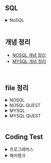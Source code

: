 ## SQL

<details>
<summary>NoSQL</summary>

### mongodb fuctions
- insertOne() : 
db.car_info.insertOne({...})
#명령어 설명 예시 정리 필요

- inserMany() 
db.posts.deleteMany({ category: "Event" })
{
  acknowledged: true,
  deletedCount: 4
}

db.posts.deleteMany({})
{
  acknowledged: true,
  deletedCount: 1
}

-find()
db.fruits.find({})

-db.posts.find({}, {_id:1, title:1, category:1, likes:1}) ;

-db.posts.updateMany({}, {$inc : {likes : 1} }) ;

</details>

<br/>

## 개념 정리
- [NOSQL 개념 정리]()
- [MYSQL 개념 정리]()

<br/>

## file 정리
<details>
<summary>NOSQL</summary>

|구분|파일명|적용내용|파일내용|비고|
|--|--|--|--|--|
|1|||||
|2|||||
|3|||||
|4|||||
|5|||||
|6|||||
|7|||||
|8|||||
|9|||||
|10|||||
|11|||||
|12|||||

</details>

<details>
<summary>NOSQL QUEST</summary>

|구분|파일명|적용내용|파일내용|비고|
|--|--|--|--|--|
|1|||||
|2|||||
|3|||||
|4|||||
|5|||||
|6|||||
|7|||||
|8|||||
|9|||||
|10|||||
|11|||||
|12|||||


</details>

<details>
<summary>MYSQL</summary>

|구분|파일명|적용내용|파일내용|비고|
|--|--|--|--|--|
|1|||||
|2|||||
|3|||||
|4|||||
|5|||||
|6|||||
|7|||||
|8|||||
|9|||||
|10|||||
|11|||||
|12|||||



</details>

<details>
<summary>MYSQL QUEST</summary>

|구분|파일명|적용내용|파일내용|비고|
|--|--|--|--|--|
|1|[STUDY_BOARDS.sql](./SQLs/quests/STUDY_BOARDS.sql)||||
|2|[STUDY_CARS.sql](./SQLs/quests/STUDY_CARS.sql)||||
|3|[STUDY_USERS.sql](./SQLs/quests/STUDY_USERS.sql)||||
|4|[STUDY_MOVIES.sql](./SQLs/quests/STUDY_MOVIES.sql)||||
|5|[notice_inserts.sql](./SQLs/quests/notice_inserts.sql)||||
|6|[notice_deletes.sql](./SQLs/quests/notice_deletes.sql)||||
|7|[STUDY_USERSwithInestSQL.sql](./SQLs/quests/)||||
|8|[selectwhereRangeAndEquals.sql](./SQLs/quests/selectwhereRangeAndEquals.sql)||||
|9|[select_group_havings_orderby.sql](./SQLs/quests/select_group_havings_orderby.sql)||||
|10|[select_subquerys.sql](./SQLs/quests/select_subquerys.sql)||||
|11|[select_joins.sql](./SQLs/quests/select_joins.sql)||||
|12|[select_alls.sql](./SQLs/quests/select_alls.sql)||||
|13|[common_codes.sql]()||||

</details>

<br/>

## Coding Test

<details>
  <summary>프로그래머스</summary>
  
|NO|구분|소스|문제설명|출처|
|--|--|--|--|--|
|1|IS NULL|[SQL](docs\SQLs\codingtest\131114.sql)|경기도에 위치한 식품창고 목록 출력하기|[프로그래머스 131114](https://school.programmers.co.kr/learn/courses/30/lessons/131114)|
|2|IS NULL|[SQL](docs\SQLs\codingtest\59039.sql)|이름이 없는 동물의 아이디|[프로그래머스 59039](https://school.programmers.co.kr/learn/courses/30/lessons/59039)|
|3|IS NULL|[SQL](docs\SQLs\codingtest\59407.sql)|이름이 있는 동물의 아이디|[프로그래머스 59407](https://school.programmers.co.kr/learn/courses/30/lessons/59407)|
|4|IS NULL|[SQL](docs\SQLs\codingtest\59410.sql)|NULL 처리하기|[프로그래머스 59410](https://school.programmers.co.kr/learn/courses/30/lessons/59410)|
|5|IS NULL|[SQL](docs\SQLs\codingtest\131528.sql)|나이 정보가 없는 회원 수 구하기|[프로그래머스 131528](https://school.programmers.co.kr/learn/courses/30/lessons/131528)|
|6|IS NULL|[SQL](docs\SQLs\codingtest\273710.sql)|ROOT 아이템 구하기
|[프로그래머스 273710](https://school.programmers.co.kr/learn/courses/30/lessons/273710)|
|7|IS NULL|[SQL](docs\SQLs\codingtest\273712.sql)|업그레이드 할 수 없는 아이템 구하기|[프로그래머스 273712](https://school.programmers.co.kr/learn/courses/30/lessons/273712)|
|8|IS NULL|[SQL](docs\SQLs\codingtest\293259.sql)|잡은 물고기의 평균 길이 구하기
|[프로그래머스 293259](https://school.programmers.co.kr/learn/courses/30/lessons/293259)|
|9|SUM, MAX, MIN|[SQL](docs\SQLs\codingtest\131697.sql)|가장 비싼 상품 구하기|[프로그래머스 131697](https://school.programmers.co.kr/learn/courses/30/lessons/131697)|
|10|SUM, MAX, MIN|[SQL](docs\SQLs\codingtest\131115.sql)|가격이 제일 비싼 식품의 정보 출력하기|[프로그래머스 131115](https://school.programmers.co.kr/learn/courses/30/lessons/131115)|
|11|SUM, MAX, MIN|[SQL](docs\SQLs\codingtest\59415.sql)|최댓값 구하기|[프로그래머스 59415](https://school.programmers.co.kr/learn/courses/30/lessons/59415)|
|12|SUM, MAX, MIN|[SQL](docs\SQLs\codingtest\59038.sql)|최솟값 구하기|[프로그래머스 59038](https://school.programmers.co.kr/learn/courses/30/lessons/59038)|
|13|SUM, MAX, MIN|[SQL](docs\SQLs\codingtest\59406.sql)|동물 수 구하기|[프로그래머스 59406](https://school.programmers.co.kr/learn/courses/30/lessons/59406)|
|14|SUM, MAX, MIN|[SQL](docs\SQLs\codingtest\59408.sql)|중복 제거하기|[프로그래머스 59408](https://school.programmers.co.kr/learn/courses/30/lessons/59408)|
|15|SUM, MAX, MIN|[SQL](docs\SQLs\codingtest\273709.sql)|조건에 맞는 아이템들의 가격의 총합 구하기|[프로그래머스 273709](https://school.programmers.co.kr/learn/courses/30/lessons/273709)|
|16|SUM, MAX, MIN|[SQL](docs\SQLs\codingtest\293261.sql)|물고기 종류 별 대어 찾기|[프로그래머스 293261](https://school.programmers.co.kr/learn/courses/30/lessons/293261)|
|17|SUM, MAX, MIN|[SQL](docs\SQLs\codingtest\298515.sql)|잡은 물고기 중 가장 큰 물고기의 길이 구하기|[프로그래머스 298515](https://school.programmers.co.kr/learn/courses/30/lessons/298515)|
|18|SUM, MAX, MIN|[SQL](docs\SQLs\codingtest\299310.sql)|연도별 대장균 크기의 편차 구하기 |[프로그래머스 299310](https://school.programmers.co.kr/learn/courses/30/lessons/299310)|
|19|SELECT|[SQL](docs\SQLs\codingtest\151136.sql)|평균 일일 대여 요금 구하기|[프로그래머스 151136](https://school.programmers.co.kr/learn/courses/30/lessons/151136)|
|20|SELECT|[SQL](docs\SQLs\codingtest\144853.sql)|조건에 맞는 도서 리스트 출력하기|[프로그래머스 144853](https://school.programmers.co.kr/learn/courses/30/lessons/144853)|
|21|SELECT|[SQL](docs\SQLs\codingtest\132201.sql)|12세 이하인 여자 환자 목록 출력하기|[프로그래머스 132201](https://school.programmers.co.kr/learn/courses/30/lessons/132201)|
|22|SELECT|[SQL](docs\SQLs\codingtest\164673.sql)|조건에 부합하는 중고거래 댓글 조회하기|[프로그래머스 164673](https://school.programmers.co.kr/learn/courses/30/lessons/164673)|
|23|SELECT|[SQL](docs\SQLs\codingtest\131120.sql)|3월에 태어난 여성 회원 목록 출력하기|[프로그래머스 131120](https://school.programmers.co.kr/learn/courses/30/lessons/131120)|
|24|SELECT|[SQL](docs\SQLs\codingtest\132203.sql)|흉부외과 또는 일반외과 의사 목록 출력하기|[프로그래머스 132203](https://school.programmers.co.kr/learn/courses/30/lessons/132203)|
|25|SELECT|[SQL](docs\SQLs\codingtest\133025.sql)|과일로 만든 아이스크림 고르기
|[프로그래머스 133025](https://school.programmers.co.kr/learn/courses/30/lessons/133025)|
|26|SELECT|[SQL](docs\SQLs\codingtest\133024.sql)|인기있는 아이스크림
|[프로그래머스 133024](https://school.programmers.co.kr/learn/courses/30/lessons/133024)|
|27|SELECT|[SQL](docs\SQLs\codingtest\131112.sql)|강원도에 위치한 생산공장 목록 출력하기|[프로그래머스 131112](https://school.programmers.co.kr/learn/courses/30/lessons/131112)|
|28|SELECT|[SQL](docs\SQLs\codingtest\131118.sql)|서울에 위치한 식당 목록 출력하기
|[프로그래머스 131118](https://school.programmers.co.kr/learn/courses/30/lessons/131118)|
|29|SELECT|[SQL](docs\SQLs\codingtest\131536.sql)|재구매가 일어난 상품과 회원 리스트 구하기|[프로그래머스 131536](https://school.programmers.co.kr/learn/courses/30/lessons/131536)|
|30|SELECT|[SQL](docs\SQLs\codingtest\59034.sql)|모든 레코드 조회하기
|[프로그래머스 59034](https://school.programmers.co.kr/learn/courses/30/lessons/59034)|
|31|SELECT|[SQL](docs\SQLs\codingtest\131537.sql)|오프라인/온라인 판매 데이터 통합하기
|[프로그래머스 131537](https://school.programmers.co.kr/learn/courses/30/lessons/131537)|
|32|SELECT|[SQL](docs\SQLs\codingtest\59035.sql)|역순 정렬하기
|[프로그래머스 59035](https://school.programmers.co.kr/learn/courses/30/lessons/59035)|
|33|SELECT|[SQL](docs\SQLs\codingtest\59036.sql)|아픈 동물 찾기
|[프로그래머스 59036](https://school.programmers.co.kr/learn/courses/30/lessons/59036)|
|34|SELECT|[SQL](docs\SQLs\codingtest\59037.sql)|어린 동물 찾기
|[프로그래머스 59037](https://school.programmers.co.kr/learn/courses/30/lessons/59037)|
|35|SELECT|[SQL](docs\SQLs\codingtest\59403.sql)|동물의 아이디와 이름
|[프로그래머스 59403](https://school.programmers.co.kr/learn/courses/30/lessons/59403)|
|36|SELECT|[SQL](docs\SQLs\codingtest\59404.sql)|여러 기준으로 정렬하기|[프로그래머스 59404](https://school.programmers.co.kr/learn/courses/30/lessons/59404)|
|37|SELECT|[SQL](docs\SQLs\codingtest\59405.sql)|상위 n개 레코드
|[프로그래머스 59405](https://school.programmers.co.kr/learn/courses/30/lessons/59405)|
|38|SELECT|[SQL](docs\SQLs\codingtest\131535.sql)|조건에 맞는 회원수 구하기
|[프로그래머스 131535](https://school.programmers.co.kr/learn/courses/30/lessons/131535)|
|39|SELECT|[SQL](docs\SQLs\codingtest\273711.sql)|업그레이드 된 아이템 구하기|[프로그래머스 273711](https://school.programmers.co.kr/learn/courses/30/lessons/273711)|
|40|SELECT|[SQL](docs\SQLs\codingtest\276013.sql)|Python 개발자 찾기|[프로그래머스 276013](https://school.programmers.co.kr/learn/courses/30/lessons/276013)|
|41|SELECT|[SQL](docs\SQLs\codingtest\276034.sql)|조건에 맞는 개발자 찾기
|[프로그래머스 276034](https://school.programmers.co.kr/learn/courses/30/lessons/276034)|
|42|SELECT|[SQL](docs\SQLs\codingtest\293258.sql)|잔챙이 잡은 수 구하기
|[프로그래머스 293258](https://school.programmers.co.kr/learn/courses/30/lessons/293258)|
|43|SELECT|[SQL](docs\SQLs\codingtest\298517.sql)|가장 큰 물고기 10마리 구하기
|[프로그래머스 298517](https://school.programmers.co.kr/learn/courses/30/lessons/298517)|
|44|SELECT|[SQL](docs\SQLs\codingtest\298518.sql)|특정 물고기를 잡은 총 수 구하기
|[프로그래머스 298518](https://school.programmers.co.kr/learn/courses/30/lessons/298518)|
|45|SELECT|[SQL](docs\SQLs\codingtest\299305.sql)|대장균들의 자식의 수 구하기|[프로그래머스 299305](https://school.programmers.co.kr/learn/courses/30/lessons/299305)|
|46|SELECT|[SQL](docs\SQLs\codingtest\299307.sql)|대장균의 크기에 따라 분류하기 1
|[프로그래머스 299307](https://school.programmers.co.kr/learn/courses/30/lessons/299307)|
|47|SELECT|[SQL](docs\SQLs\codingtest\301646.sql)|특정 형질을 가지는 대장균 찾기
|[프로그래머스 301646](https://school.programmers.co.kr/learn/courses/30/lessons/301646)|
|48|SELECT|[SQL](docs\SQLs\codingtest\301647.sql)|부모의 형질을 모두 가지는 대장균 찾기
|[프로그래머스 301647](https://school.programmers.co.kr/learn/courses/30/lessons/301647)|
|49|SELECT|[SQL](docs\SQLs\codingtest\301649.sql)|대장균의 크기에 따라 분류하기 2
|[프로그래머스 301649](https://school.programmers.co.kr/learn/courses/30/lessons/301649)|
|50|SELECT|[SQL](docs\SQLs\codingtest\301650.sql)|특정 세대의 대장균 찾기
|[프로그래머스 301650](https://school.programmers.co.kr/learn/courses/30/lessons/301650)|
|51|SELECT|[SQL](docs\SQLs\codingtest\301651.sql)|멸종위기의 대장균 찾기
|[프로그래머스 301651](https://school.programmers.co.kr/learn/courses/30/lessons/301651)|
  
</details>

<details>
  <summary>해커랭크</summary>

|구분|소스|문제설명|출처|
|--|--|--|--|
|Basic Select|[SQL](./SQLs/codingtest/HackerRank_001.sql)|Revising the Select Query I|[해커랭크 1](https://www.hackerrank.com/challenges/revising-the-select-query/problem?isFullScreen=true)|
</details>